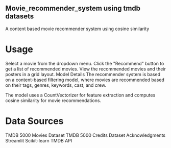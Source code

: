 ## Movie_recommender_system using tmdb datasets
A content based movie recommender system using cosine similarity

# Usage
Select a movie from the dropdown menu.
Click the "Recommend" button to get a list of recommended movies.
View the recommended movies and their posters in a grid layout.
Model Details
The recommender system is based on a content-based filtering model, where movies are recommended based on their tags, genres, keywords, cast, and crew.

The model uses a CountVectorizer for feature extraction and computes cosine similarity for movie recommendations.

# Data Sources
TMDB 5000 Movies Dataset
TMDB 5000 Credits Dataset
Acknowledgments
Streamlit
Scikit-learn
TMDB API



